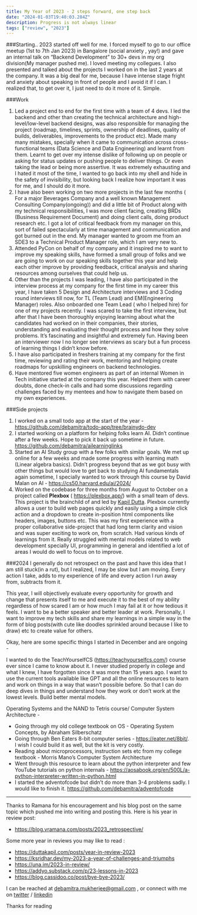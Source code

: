 ```yaml
---
title: My Year of 2023 - 2 steps forward, one step back
date: "2024-01-03T19:40:03.284Z"
description: Progress is not always linear
tags: ["review", "2023"]
---
```



###Starting..
2023 started off well for me. I forced myself to go to our office meetup (1st to 7th Jan 2023) in Bangalore (social anxiety , yay!)  and gave an internal talk on “Backend Development” to 30+ devs in my org division(My manager pushed me). I loved meeting my collegues. I also presented  and talked about the projects I worked on in the last 2 years at the company. It was a big deal for me, because I have intense stage fright and anxiety about speaking in front of people and I avoid it if I can. I realized that, to get over it, I just need to do it more of it. Simple.

###Work 
1. Led a project end to end for the first time with a team of 4 devs. I led the backend and other than creating the technical architecture and high-level/low-level backend designs, was also responsible for managing the project (roadmap, timelines, sprints, ownership of deadlines, quality of builds, deliverables, improvements to the product etc). Made many many mistakes, specially when it came to communication across cross-functional teams (Data Science and Data Engineering) and learnt from them. Learnt to get over my intense dislike of following up on people or asking for status updates or pushing people to deliver things. Or even taking the lead or being more assertive. It was extremely exhausting and I hated it most of the time, I wanted to go back into my shell and hide in the safety of invisibility, but looking back I realize how important it was for me, and I should do it more.
2. I have also been working on two more projects in the last few months ( For a major Beverages Company and a well known Management Consulting Company(ongoing)) and did a little bit of Product along with my technical responsibilities, I was more client facing, creating BRDs (Business Requirement Document) and doing client calls, doing product research etc. I got a lot of critical feedback from my manager on this, sort of failed spectacularly at time management and communication and got burned out in the end. My manager wanted to groom me from an SDE3 to a Technical Product Manager role, which I am very new to.
3. Attended PyCon on behalf of my company and it inspired me to want to improve my speaking skills, have formed a small group of folks and we are going to work on our speaking skills together  this year and help each other improve by  providing feedback, critical analysis and sharing resources among ourselves that could help us. 
4. Other than the projects I was leading, I have also participated in the interview process at my company for the first time in my career this year, I have taken 5 Design and Architecture interviews and 3 Coding round interviews till now, for TL (Team Lead) and EM(Engineering Manager) roles. Also onboarded one Team Lead ( who I helped hire) for one of my projects recently. I was scared to take the first interview, but after that I have been thoroughly enjoying learning about what the candidates had worked on in their companies, their stories, understanding and evaluating their thought process and how they solve problems. It’s fascinating and insightful and extremely fun. Having been an interviewer now I  no longer see interviews as scary but a fun process of learning things I didn’t know before. 
5. I have also participated in freshers training at my company for the first time, reviewing and rating their work, mentoring and helping create roadmaps for upskilling engineers on backend technologies.
6. Have mentored five women engineers as part of an internal Women in Tech initiative started at the company this year. Helped them with career doubts, done check-in calls and had some discussions regarding challenges faced by my mentees and how to navigate them based on my own experiences.

###Side projects
1. I worked on a small todo app at the start of the year - https://github.com/debamitra/todo-app/tree/brainydo-dev
2. I started working on a platform for  helping folks learn AI. Didn’t continue after a few weeks. Hope to pick it back up sometime in future. https://github.com/debamitra/ailearninglinks
3. Started an AI Study group with a few folks with similar goals. We met up online for a few weeks and made some progress with learning math (Linear algebra basics).  Didn’t progress  beyond that as we got busy with other things but would love to get back to studying AI fundamentals again sometime, I specially wanted to work through this course by David Malan on AI - https://cs50.harvard.edu/ai/2024/
4. Worked on the codebase for three months from August to October on a project called **Plexbox** ( https://plexbox.app/) with a small team of devs. This project is the brainchild of and led by [Kapil Dutta](https://duttakapil.com/). Plexbox currently allows a user to build web pages quickly and easily using a simple click action and a dropdown to create in-position html components like headers, images, buttons etc. This was my first experience with a proper collaborative side-project that had long term clarity and vision and was super exciting  to work on, from scratch. Had various kinds of learnings from it. Really struggled with mental models related to web development specially UI, programming in general and identified a lot of areas I would do well to focus on to improve.

###2024
I generally do not retrospect on the past and have this idea that I am still stuck(in a rut), but I realized, I may be slow but I am moving. Every action I take, adds to my experience of life and every action I run away from, subtracts from it.

This year, I will objectively evaluate every opportunity for growth and change that presents itself to me and execute it  to the best of my ability regardless of how scared I am or how much I may fail at it or how tedious it feels. I want to be a better speaker and better leader at work. Personally, I want to improve my tech skills and share my learnings in a simple way in the form of blog posts(with cute like doodles sprinkled around because I like to draw) etc to create value for others.

Okay, here are some specific things I started in December and are ongoing -
 
I wanted to do the TeachYourselfCS (https://teachyourselfcs.com/)  course ever since I came to know about it. I never studied properly in college and what I knew, I have forgotten since it was more than 15 years ago. I want to use the current tools available like GPT and all the online resources to learn and work on things in a way that wasn’t possible before. So that I can do deep dives in things and understand how they work or don’t work at the lowest levels. Build better mental models.

Operating Systems and the NAND to Tetris course/ Computer System Architecture -
- Going through my old college textbook on OS - Operating System Concepts, by Abraham Silberschatz 
- Going through Ben Eaters 8-bit computer series - https://eater.net/8bit/. I wish I could build it as well, but the kit is very costly.
- Reading about microprocessors, instruction sets etc from my college textbook - Morris Mano’s Computer System Architecture
- Went through this resource to learn about the python interpreter and few YouTube tutorials on python internals  - https://aosabook.org/en/500L/a-python-interpreter-written-in-python.html
- I started the adventofcode but didn’t do more than 3-4 problems sadly. I would like to finish it. https://github.com/debamitra/adventofcode

----

Thanks to Ramana for his encouragement and his blog post on the same topic which pushed me into writing and posting this. Here is his year in review post:
* https://blog.vramana.com/posts/2023_retrospective/

Some more year in reviews you may like to read :

* https://duttakapil.com/posts/year-in-review-2023
* https://ksridhar.dev/my-2023-a-year-of-challenges-and-triumphs
* https://una.im/2023-in-review/
* https://addyo.substack.com/p/23-lessons-in-2023
* https://blog.cassidoo.co/post/bye-bye-2023/



I can be reached at <debamitra.mukherjee@gmail.com> , or connect with me on [twitter]( https://twitter.com/debamitra_) / [linkedin](https://www.linkedin.com/in/debamitramukherjee/) 

Thanks for reading 



